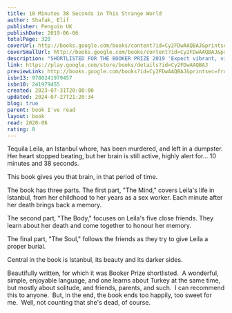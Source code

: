 ```yaml
---
title: 10 Minutes 38 Seconds in This Strange World
author: Shafak, Elif
publisher: Penguin UK
publishDate: 2019-06-06
totalPage: 320
coverUrl: http://books.google.com/books/content?id=Cy2FDwAAQBAJ&printsec=frontcover&img=1&zoom=1&edge=curl&source=gbs_api
coverSmallUrl: http://books.google.com/books/content?id=Cy2FDwAAQBAJ&printsec=frontcover&img=1&zoom=5&edge=curl&source=gbs_api
description: "SHORTLISTED FOR THE BOOKER PRIZE 2019 'Expect vibrant, vivid and eye-opening descriptions of Middle Eastern life propelled by a tender storyline, all in Shafak's haunting, beautiful and considered prose' Vanity Fair 'Incredibly sensuous and poetic and evocative' Pandora Sykes 'Richly uplifting... truly beautiful writing' Nicola Sturgeon 'In the first minute following her death, Tequila Leila's consciousness began to ebb, slowly and steadily, like a tide receding from the shore...' For Leila, each minute after her death recalls a sensuous memory: spiced goat stew, sacrificed by her father to celebrate the birth of a yearned-for son; bubbling vats of lemon and sugar to wax women's legs while men are at prayer; the cardamom coffee she shares with a handsome student in the brothel where she works. Each fading memory brings back the friends she made in her bittersweet life - friends who are now desperately trying to find her . . . 'Simply magnificent, a truly captivating work of immense power and beauty, on the essence of life and its end' Philippe Sands 'Elif Shafak brings into the written realm what so many others want to leave outside. Spend more than ten minutes and 38 seconds in this world of the estranged. Shafak makes a new home for us in words' Colum McCann 'Elif Shafak's extraordinary 10 Minutes, 38 Seconds in this Strange World is a work of brutal beauty and consummate tenderness' Simon Schama 'A rich, sensual novel... This is a novel that gives voice to the invisible, the untouchable, the abused and the damaged, weaving their painful songs into a thing of beauty.' Financial Times 'One of the best writers in the world today' Hanif Kureishi 'Haunting, moving, beautifully written. A masterpiece' Peter Frankopan 'Extraordinary' Guardian 'Life-affirming' Stylist *Elif Shafak's latest novel The Island of Missing Trees is available now*"
link: https://play.google.com/store/books/details?id=Cy2FDwAAQBAJ
previewLink: http://books.google.com/books?id=Cy2FDwAAQBAJ&printsec=frontcover&dq=Elif+Shafak,+10+minutes+38+seconds+in+this+strange+world&hl=&as_pt=BOOKS&cd=1&source=gbs_api
isbn13: 9780241979457
isbn10: 241979455
created: 2023-07-31T20:00:00
updated: 2024-07-27T21:20:34
blog: true
parent: book I've read
layout: book
read: 2020-06
rating: 8
---
```

  
Tequila Leila, an Istanbul whore, has been murdered, and left in a dumpster. Her heart stopped beating, but her brain is still active, highly alert for... 10 minutes and 38 seconds.  
  
This book gives you that brain, in that period of time.  
  
The book has three parts. The first part, "The Mind," covers Leila's life in Istanbul, from her childhood to her years as a sex worker. Each minute after her death brings back a memory.  
  
The second part, "The Body," focuses on Leila's five close friends. They learn about her death and come together to honour her memory.  
  
The final part, "The Soul," follows the friends as they try to give Leila a proper burial.  
  
Central in the book is Istanbul, its beauty and its darker sides.  
  
Beautifully written, for which it was Booker Prize shortlisted.  A wonderful, simple, enjoyable language, and one learns about Turkey at the same time, but mostly about solitude, and friends, parents, and such.  I can recommend this to anyone.  But, in the end, the book ends too happily, too sweet for me.  Well, not counting that she's dead, of course.  
